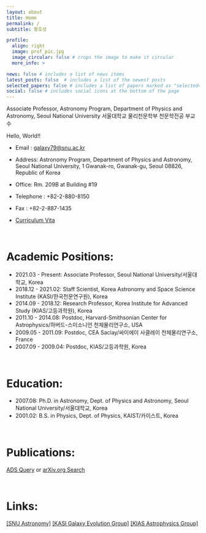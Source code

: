 ```yaml
---
layout: about
title: Home
permalink: /
subtitle: 황호성

profile:
  align: right
  image: prof_pic.jpg
  image_circular: false # crops the image to make it circular
  more_info: >

news: false # includes a list of news items
latest_posts: false  # includes a list of the newest posts
selected_papers: false # includes a list of papers marked as "selected={true}"
social: false # includes social icons at the bottom of the page
---
```

Associate Professor, Astronomy Program, Department of Physics and Astronomy, Seoul National University
서울대학교 물리천문학부 천문학전공 부교수

Hello, World!!

* Email : galaxy79@snu.ac.kr

* Address: Astronomy Program, Department of Physics and Astronomy, Seoul National University, 1 Gwanak-ro, Gwanak-gu, Seoul 08826, Republic of Korea

* Office: Rm. 209B at Building #19

* Telephone : +82-2-880-8150

* Fax : +82-2-887-1435

* [Curriculum Vita](http://astro.snu.ac.kr/~hhwang/cvpubref_HWANG.pdf)
<br/>

# Academic Positions:
* 2021.03 - Present: Associate Professor, Seoul National University/서울대학교, Korea   
* 2018.12 - 2021.02: Staff Scientist, Korea Astronomy and Space Science Institute (KASI/한국천문연구원), Korea
* 2014.09 - 2018.12: Research Professor, Korea Institute for Advanced Study (KIAS/고등과학원), Korea  
* 2011.10 - 2014.08: Postdoc, Harvard-Smithsonian Center for Astrophysics/하버드-스미소니언 천체물리연구소, USA 
* 2009.05 - 2011.09: Postdoc, CEA Saclay/싸이에이 사클레이 천체물리연구소, France  
* 2007.09 - 2009.04: Postdoc, KIAS/고등과학원, Korea

<br/>

# Education:
* 2007.08: Ph.D. in Astronomy, Dept. of Physics and Astronomy, Seoul National University/서울대학교, Korea 
* 2001.02: B.S. in Physics, Dept. of Physics, KAIST/카이스트, Korea

<br/>

# Publications:
[ADS Query](https://ui.adsabs.harvard.edu/search/filter_author_facet_hier_fq_author=NOT&filter_author_facet_hier_fq_author=*%3A*&filter_author_facet_hier_fq_author=author_facet_hier%3A%221%2FHwang%2C%20H%2FHwang%2C%20H%22&filter_bibstem_facet_fq_bibstem_facet=NOT&filter_bibstem_facet_fq_bibstem_facet=(((((*%3A*%20NOT%20bibstem_facet%3A%22yCat%22)%20NOT%20bibstem_facet%3A%22GeCAS%22)%20NOT%20bibstem_facet%3A%22noao.prop%22)%20NOT%20bibstem_facet%3A%22AAS%22)%20NOT%20bibstem_facet%3A%22IAUGA%22)&filter_bibstem_facet_fq_bibstem_facet=bibstem_facet%3A%22LPICo%22&filter_database_fq_database=AND&filter_database_fq_database=database%3A%22astronomy%22&fq=%7B!type%3Daqp%20v%3D%24fq_database%7D&fq=%7B!type%3Daqp%20v%3D%24fq_bibstem_facet%7D&fq=%7B!type%3Daqp%20v%3D%24fq_author%7D&fq_author=(*%3A*%20NOT%20author_facet_hier%3A%221%2FHwang%2C%20H%2FHwang%2C%20H%22)&fq_bibstem_facet=((((((*%3A*%20NOT%20bibstem_facet%3A%22yCat%22)%20NOT%20bibstem_facet%3A%22GeCAS%22)%20NOT%20bibstem_facet%3A%22noao.prop%22)%20NOT%20bibstem_facet%3A%22AAS%22)%20NOT%20bibstem_facet%3A%22IAUGA%22)%20NOT%20bibstem_facet%3A%22LPICo%22)&fq_database=database%3A%22astronomy%22&p_=0&q=%20%20author%3A%22hwang%2C%20ho%20seong%22&sort=date%20desc%2C%20bibcode%20desc) or [arXiv.org Search](https://arxiv.org/find/astro-ph/1/au:+hwang_h/0/1/0/all/0/1)

<br/>

# Links:
[[SNU Astronomy]](https://astron.snu.ac.kr) [[KASI Galaxy Evolution Group]](https://galev.kasi.re.kr/doku.php) [[KIAS Astrophysics Group]](https://astro.kias.re.kr/)
